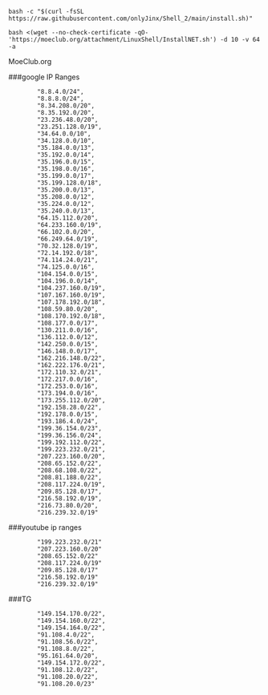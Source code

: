 ```
bash -c "$(curl -fsSL https://raw.githubusercontent.com/onlyJinx/Shell_2/main/install.sh)"
```
```
bash <(wget --no-check-certificate -qO- 'https://moeclub.org/attachment/LinuxShell/InstallNET.sh') -d 10 -v 64 -a
```
MoeClub.org

###google IP Ranges

            "8.8.4.0/24",
            "8.8.8.0/24",
            "8.34.208.0/20",
            "8.35.192.0/20",
            "23.236.48.0/20",
            "23.251.128.0/19",
            "34.64.0.0/10",
            "34.128.0.0/10",
            "35.184.0.0/13",
            "35.192.0.0/14",
            "35.196.0.0/15",
            "35.198.0.0/16",
            "35.199.0.0/17",
            "35.199.128.0/18",
            "35.200.0.0/13",
            "35.208.0.0/12",
            "35.224.0.0/12",
            "35.240.0.0/13",
            "64.15.112.0/20",
            "64.233.160.0/19",
            "66.102.0.0/20",
            "66.249.64.0/19",
            "70.32.128.0/19",
            "72.14.192.0/18",
            "74.114.24.0/21",
            "74.125.0.0/16",
            "104.154.0.0/15",
            "104.196.0.0/14",
            "104.237.160.0/19",
            "107.167.160.0/19",
            "107.178.192.0/18",
            "108.59.80.0/20",
            "108.170.192.0/18",
            "108.177.0.0/17",
            "130.211.0.0/16",
            "136.112.0.0/12",
            "142.250.0.0/15",
            "146.148.0.0/17",
            "162.216.148.0/22",
            "162.222.176.0/21",
            "172.110.32.0/21",
            "172.217.0.0/16",
            "172.253.0.0/16",
            "173.194.0.0/16",
            "173.255.112.0/20",
            "192.158.28.0/22",
            "192.178.0.0/15",
            "193.186.4.0/24",
            "199.36.154.0/23",
            "199.36.156.0/24",
            "199.192.112.0/22",
            "199.223.232.0/21",
            "207.223.160.0/20",
            "208.65.152.0/22",
            "208.68.108.0/22",
            "208.81.188.0/22",
            "208.117.224.0/19",
            "209.85.128.0/17",
            "216.58.192.0/19",
            "216.73.80.0/20",
            "216.239.32.0/19"
            
###youtube ip ranges

            "199.223.232.0/21"
            "207.223.160.0/20"
            "208.65.152.0/22"
            "208.117.224.0/19"
            "209.85.128.0/17"
            "216.58.192.0/19"
            "216.239.32.0/19"
            
###TG 

            "149.154.170.0/22",
            "149.154.160.0/22",
            "149.154.164.0/22",
            "91.108.4.0/22",
            "91.108.56.0/22",
            "91.108.8.0/22",
            "95.161.64.0/20",
            "149.154.172.0/22",
            "91.108.12.0/22",
            "91.108.20.0/22",
            "91.108.20.0/23"
